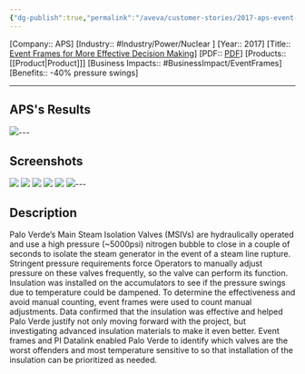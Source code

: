 ```yaml
---
{"dg-publish":true,"permalink":"/aveva/customer-stories/2017-aps-event-frames-for-more-effective-decision-making/"}
---
```


[Company:: APS]
[Industry:: #Industry/Power/Nuclear ]
[Year:: 2017]
[Title:: [Event Frames for More Effective Decision Making](https://resources.osisoft.com/presentations/event-frames-for-more-effective-decision-making-%E2%80%93-a-nuclear-msiv-application/)]
[PDF:: [PDF](https://cdn.osisoft.com/osi/presentations/2017-uc-san-francisco/UC17NA02PG01_APS_GShupe_EventFramesForMoreEffectiveDecisionMaking_ANuclearMSIVApplication.pdf)]
[Products:: [[Product\|Product]]]
[Business Impacts:: #BusinessImpact/EventFrames]
[Benefits:: -40% pressure swings]

---
## APS's Results
![](https://i.imgur.com/TBtmOYZ.png)---
## Screenshots
![](https://i.imgur.com/aNjTuRq.png)
![](https://i.imgur.com/Na4T3fG.png)
![](https://i.imgur.com/6d9qfcM.png)
![](https://i.imgur.com/D5rxDxP.png)
![](https://i.imgur.com/n3pI4kf.png)
![](https://i.imgur.com/lJwpGXB.png)---
## Description
Palo Verde’s Main Steam Isolation Valves (MSIVs) are hydraulically operated and use a high pressure (~5000psi) nitrogen bubble to close in a couple of seconds to isolate the steam generator in the event of a steam line rupture. Stringent pressure requirements force Operators to manually adjust pressure on these valves frequently, so the valve can perform its function. Insulation was installed on the accumulators to see if the pressure swings due to temperature could be dampened. To determine the effectiveness and avoid manual counting, event frames were used to count manual adjustments. Data confirmed that the insulation was effective and helped Palo Verde justify not only moving forward with the project, but investigating advanced insulation materials to make it even better. Event frames and PI Datalink enabled Palo Verde to identify which valves are the worst offenders and most temperature sensitive to so that installation of the insulation can be prioritized as needed.